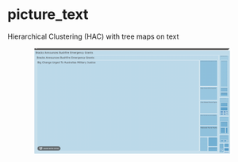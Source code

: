 # picture_text
Hierarchical Clustering (HAC) with tree maps on text

<p align="center">
  <img src="assets/tree_map1.gif" width=400>
</p>

